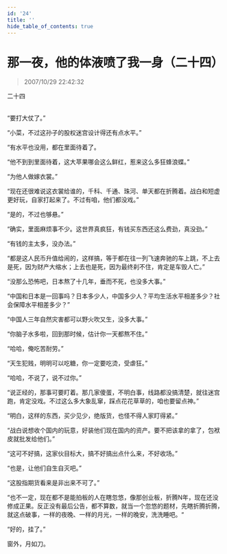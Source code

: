 ```yaml
---
id: '24'
title: ''
hide_table_of_contents: true
---
```


# 那一夜，他的体液喷了我一身（二十四）

> 2007/10/29 22:42:32

<div style={{textAlign: 'center'}}>
二十四
</div><br/>

“要打大仗了。”

“小菜，不过这孙子的股权迷宫设计得还有点水平。”

“有水平也没用，都在里面待着了。

“他不到到里面待着，这大苹果哪会这么鲜红，惹来这么多狂蜂浪蝶。”

“为他人做嫁衣裳。”

“现在还很难说这衣裳给谁的，千科、千通、珠河、单天都在折腾着。战白和短虚更好玩，自家打起来了。不过有咱，他们都没戏。”

“是的，不过也够悬。”

“确实，里面麻烦事不少。这世界真疯狂，有钱买东西还这么费劲，真没劲。”

“有钱的主太多，没办法。”

“都是这人民币升值给闹的，这样搞，等于都在往一列飞速奔驰的车上跳，不上去是死，因为财产大缩水；上去也是死，因为最终刹不住，肯定是车毁人亡。”

“没那么恐怖吧，日本熬了十几年，垂而不死，也没多大事。”

“中国和日本是一回事吗？日本多少人，中国多少人？平均生活水平相差多少？社会保障水平相差多少？”

“中国人三年自然灾害都可以野火吹又生，没多大事。”

“你脑子水多啦，回到那时候，估计你一天都熬不住。”

“哈哈，俺吃苦耐劳。”

“天生犯贱，明明可以吃糖，你一定要吃烫，受虐狂。”

“哈哈，不说了，说不过你。”

“说正经的，那事可要盯着。那几家傻蛋，不明白事，线路都没搞清楚，就往迷宫跑，肯定没戏。不过这么多大象乱窜，踩点花花草草的，咱也要留点神。”

“明白，这样的东西，买少见少，绝版货，也怪不得人家盯得紧。”

“战白说想收个国内的玩意，好装他们现在国内的资产。要不把该拿的拿了，包袱皮就批发给他们。”

“这可不好搞，这家伙目标大，搞不好搞出点什么来，不好收场。”

“也是，让他们自生自灭吧。”

“这股指期货看来是非出来不可了。”

“也不一定，现在都不是能拍板的人在瞎忽悠，像那创业板，折腾N年，现在还没修成正果。反正没有最后公告，都不算数，就当一个忽悠的题材，先瞎折腾折腾，就这点破事，一样的夜晚、一样的月光，一样的晚安，洗洗睡吧。“

“好的，挂了。”   
 
窗外，月如刀。
